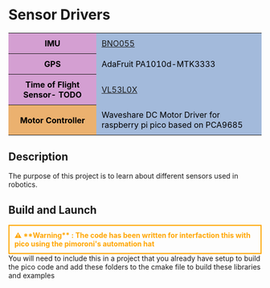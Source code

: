 # Sensor Drivers

<table>
    <tr>
        <th style="background-color:rgb(212, 159, 210); padding: 10px; color: black;"><strong>IMU</strong></th>
        <td style="background-color:rgb(163, 186, 219); padding: 10px; color: black;"><a href="https://cdn-learn.adafruit.com/assets/assets/000/125/776/original/bst-bno055-ds000.pdf?1698865246">BNO055</a></td>
    </tr>
    <tr>
        <th style="background-color:rgb(212, 159, 210); padding: 10px; color: black;"><strong>GPS</strong></th>
        <td style="background-color:rgb(163, 186, 219); padding: 10px; color: black;">AdaFruit PA1010d-MTK3333</td>
    </tr>
    <tr>
        <th style="background-color:rgb(212, 159, 210); padding: 10px; color: black;"><strong>Time of Flight Sensor- TODO</strong></th>
        <td style="background-color:rgb(163, 186, 219); padding: 10px; color: black;"><a href="https://www.adafruit.com/product/3317">VL53L0X</a></td>
    </tr>
    <tr>
        <th style="background-color:rgb(235, 177, 111); padding: 10px; color: black;"><strong>Motor Controller</strong></th>
        <td style="background-color:rgb(163, 186, 219); padding: 10px; color: black;">Waveshare DC Motor Driver for raspberry pi pico based on PCA9685</td>
    </tr>
</table>

## Description
The purpose of this project is to learn about different sensors used in robotics.

## Build and Launch
<div style="border: 2px solid orange ; padding: 10px; color: orange; font-weight: bold;">
⚠️ **Warning** : The code has been written for interfaction this with pico using the pimoroni's automation hat
</div>
You will need to include this in a project that you already have setup to build the pico code and add these folders to the cmake file to build these libraries and examples

